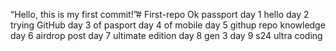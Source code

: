 “Hello, this is my first commit!”# First-repo
Ok passport
day 1 hello 
day 2 trying GitHub
day 3 of pasport
day 4 of mobile 
day 5 githup repo knowledge 
day 6 airdrop post
day 7 ultimate edition
day 8 gen 3 
day 9 s24 ultra coding
